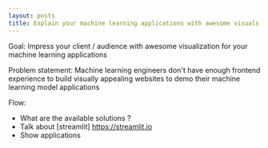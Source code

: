```yaml
---
layout: posts
title: Explain your machine learning applications with awesome visuals
---
```


Goal: Impress your client / audience with awesome visualization for your machine learning applications

Problem statement: Machine learning engineers don't have enough frontend experience to build visually appealing websites to demo their machine learning model applications

Flow:

- What are the available solutions ?
- Talk about [streamlit] https://streamlit.io
- Show applications